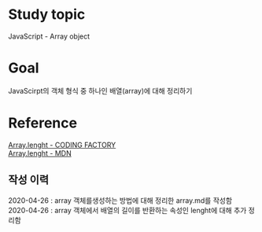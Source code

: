 # Study topic
  
JavaScript - Array object  
  
# Goal
  
JavaScirpt의 객체 형식 중 하나인 배열(array)에 대해 정리하기  
  
# Reference
  
<a href = "https://www.codingfactory.net/10444" target = "_blank">Array.lenght - CODING FACTORY</a>  
<a href = "https://developer.mozilla.org/ko/docs/Web/JavaScript/Reference/Global_Objects/Array/length" target = "_blank">Array.lenght - MDN</a>  
  
## 작성 이력
  
2020-04-26 : array 객체를생성하는 방법에 대해 정리한 array.md를 작성함  
2020-04-26 : array 객체에서 배열의 길이를 반환하는 속성인 lenght에 대해 추가 정리함  
